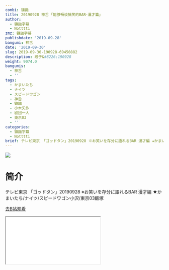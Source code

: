 ```yaml
---
combi: 镰鼬
title: 20190928 神舌 ｢能够畅谈搞笑的BAR･漫才篇｣
author:
  - 镰鼬字幕
  - Notttti
zmz: 镰鼬字幕
publishdate: '2019-09-28'
bangumi: 神舌
date: '2019-09-30'
slug: 2019-09-30-190928-69450882
description: 段子&#8226;190928
weight: 9074.0
bangumis:
  - 神舌
  - ''
tags:
  - かまいたち
  - ナイツ
  - スピードワゴン
  - 神舌
  - 镰鼬
  - 小木矢作
  - 剧团一人
  - 東京03
  - ''
categories:
  - 镰鼬字幕
  - Notttti
brief: テレビ東京 「ゴッドタン」20190928 ※お笑いを存分に語れるBAR 漫才編 ★かまいたち/ナイツ/スピードワゴン小沢/東京03飯塚
---
```

![](https://raw.githubusercontent.com/tcgriffith/owaraisite/master/static/tmpimg/4abdb4e9972d3b45b40757566b0fece63acf7db8.jpg.480.jpg)
# 简介  
テレビ東京
「ゴッドタン」20190928
※お笑いを存分に語れるBAR 漫才編
★かまいたち/ナイツ/スピードワゴン小沢/東京03飯塚  

[去B站观看](https://www.bilibili.com/video/av69450882/)
<div class ="resp-container"><iframe class="testiframe" src="//player.bilibili.com/player.html?aid=69450882"", scrolling="no", allowfullscreen="true" > </iframe></div> 

